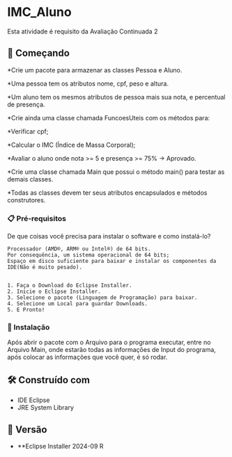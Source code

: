 # IMC_Aluno

Esta atividade é requisito da Avaliação Continuada 2

## 🚀 Começando

*Crie um pacote para armazenar as classes Pessoa e Aluno.

*Uma pessoa tem os atributos nome, cpf, peso e altura.

*Um aluno tem os mesmos atributos de pessoa mais sua nota, e percentual de presença. 

*Crie ainda uma classe chamada FuncoesUteis com os métodos para:

*Verificar cpf;

*Calcular o IMC (Índice de Massa Corporal);

*Avaliar o aluno onde nota >= 5 e presença >= 75% → Aprovado.

*Crie uma classe chamada Main que possui o método main() para testar as demais classes.

*Todas as classes devem ter seus atributos encapsulados e métodos construtores. 


### 📋 Pré-requisitos

De que coisas você precisa para instalar o software e como instalá-lo?

```
Processador (AMD®, ARM® ou Intel®) de 64 bits.
Por consequência, um sistema operacional de 64 bits;
Espaço em disco suficiente para baixar e instalar os componentes da IDE(Não é muito pesado).


1. Faça o Download do Eclipse Installer.
2. Inicie o Eclipse Installer.
3. Selecione o pacote (Linguagem de Programação) para baixar.
4. Selecione um Local para guardar Downloads.
5. E Pronto!

```

### 🔧 Instalação

Após abrir o pacote com o Arquivo para o programa executar, entre no Arquivo Main, onde estarão todas as informações de Input do programa, após colocar as informações que você quer, é só rodar.

## 🛠️ Construído com

* IDE Eclipse
* JRE System Library

## 📌 Versão

* **Eclipse Installer 2024-09 R
